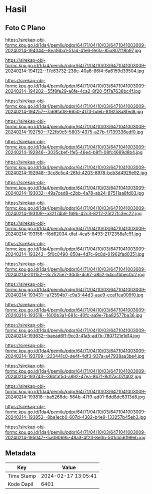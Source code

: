 # Hasil

## Foto C Plano

https://sirekap-obj-formc.kpu.go.id/1da4/pemilu/pdpr/64/71/04/10/03/6471041003009-20240214-194044--8ea16ba1-51ad-41e6-9e3a-85a807f18b97.jpg

https://sirekap-obj-formc.kpu.go.id/1da4/pemilu/pdpr/64/71/04/10/03/6471041003009-20240214-194122--17e63732-238e-40a6-86f4-6a6159d39504.jpg

https://sirekap-obj-formc.kpu.go.id/1da4/pemilu/pdpr/64/71/04/10/03/6471041003009-20240214-194202--55f8fe29-a6fe-4ca2-8f20-5f7a7638bc4f.jpg

https://sirekap-obj-formc.kpu.go.id/1da4/pemilu/pdpr/64/71/04/10/03/6471041003009-20240214-194257--7a69fa08-6650-4173-bdeb-8f9258a8fed8.jpg

https://sirekap-obj-formc.kpu.go.id/1da4/pemilu/pdpr/64/71/04/10/03/6471041003009-20240214-192750--722fb9c5-5803-4375-a27b-f7139336edf0.jpg

https://sirekap-obj-formc.kpu.go.id/1da4/pemilu/pdpr/64/71/04/10/03/6471041003009-20240214-192846--3035cbef-1fe5-46e4-b8f1-08fc4689d8b4.jpg

https://sirekap-obj-formc.kpu.go.id/1da4/pemilu/pdpr/64/71/04/10/03/6471041003009-20240214-192948--3cc8c5c4-26fd-4203-8978-bcb3d4929e92.jpg

https://sirekap-obj-formc.kpu.go.id/1da4/pemilu/pdpr/64/71/04/10/03/6471041003009-20240214-193032--49a7ced8-c2bb-4a78-ab24-87511aa8fd03.jpg

https://sirekap-obj-formc.kpu.go.id/1da4/pemilu/pdpr/64/71/04/10/03/6471041003009-20240214-193109--a32174b9-f69b-42c3-8212-25f27fc3ec22.jpg

https://sirekap-obj-formc.kpu.go.id/1da4/pemilu/pdpr/64/71/04/10/03/6471041003009-20240214-193156--f8d62034-dfaf-4ea5-8493-2172358a1c91.jpg

https://sirekap-obj-formc.kpu.go.id/1da4/pemilu/pdpr/64/71/04/10/03/6471041003009-20240214-193242--5f0c0490-850e-4d7c-9c8d-01962fad0351.jpg

https://sirekap-obj-formc.kpu.go.id/1da4/pemilu/pdpr/64/71/04/10/03/6471041003009-20240214-201152--3c7525e7-30d5-4c67-a852-b4ccfbbec0c2.jpg

https://sirekap-obj-formc.kpu.go.id/1da4/pemilu/pdpr/64/71/04/10/03/6471041003009-20240214-193431--a72594b7-c9a3-44d3-aae9-ecaf1ea009f0.jpg

https://sirekap-obj-formc.kpu.go.id/1da4/pemilu/pdpr/64/71/04/10/03/6471041003009-20240214-193518--1600b3a1-681c-40fc-aa9e-7ba82577ba36.jpg

https://sirekap-obj-formc.kpu.go.id/1da4/pemilu/pdpr/64/71/04/10/03/6471041003009-20240214-193632--baead6ff-9cc3-41a5-ad7b-7807121e1d14.jpg

https://sirekap-obj-formc.kpu.go.id/1da4/pemilu/pdpr/64/71/04/10/03/6471041003009-20240214-193709--223441c0-de4f-4df3-937a-a47938aa3be4.jpg

https://sirekap-obj-formc.kpu.go.id/1da4/pemilu/pdpr/64/71/04/10/03/6471041003009-20240214-193743--36bfaf5d-a892-47ea-8b71-8d17ac07f402.jpg

https://sirekap-obj-formc.kpu.go.id/1da4/pemilu/pdpr/64/71/04/10/03/6471041003009-20240214-193818--ba5268de-564b-47f9-ad01-6dd8de6313d8.jpg

https://sirekap-obj-formc.kpu.go.id/1da4/pemilu/pdpr/64/71/04/10/03/6471041003009-20240214-193853--8ba1ecb0-607d-4382-b4e9-133257b45eb3.jpg

https://sirekap-obj-formc.kpu.go.id/1da4/pemilu/pdpr/64/71/04/10/03/6471041003009-20240214-195047--5a090695-48a3-4f23-8e0b-501cb56f99eb.jpg


## Metadata

| Key        | Value               |
| ---------- | ------------------- |
| Time Stamp | 2024-02-17 13:05:41 |
| Kode Dapil | 6401                |



